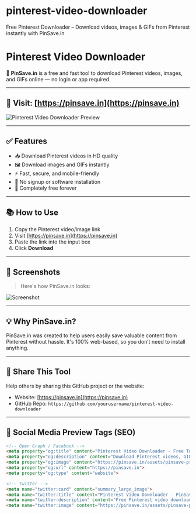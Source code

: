 # pinterest-video-downloader
Free Pinterest Downloader – Download videos, images &amp; GIFs from Pinterest instantly with PinSave.in
# Pinterest Video Downloader

🚀 **PinSave.in** is a free and fast tool to download Pinterest videos, images, and GIFs online — no login or app required.

---

## 🔗 Visit: [https://pinsave.in](https://pinsave.in)

![Pinterest Video Downloader Preview](https://pinsave.in/)

---

## ✅ Features

- 📥 Download Pinterest videos in HD quality
- 🖼 Download images and GIFs instantly
- ⚡ Fast, secure, and mobile-friendly
- 🚫 No signup or software installation
- 💯 Completely free forever

---

## 📚 How to Use

1. Copy the Pinterest video/image link
2. Visit [https://pinsave.in](https://pinsave.in)
3. Paste the link into the input box
4. Click **Download**

---

## 📸 Screenshots

> Here's how PinSave.in looks:

![Screenshot](https://pinsave.in/assets/screenshot.jpg)

---

## 💡 Why PinSave.in?

PinSave.in was created to help users easily save valuable content from Pinterest without hassle. It's 100% web-based, so you don’t need to install anything.

---

## 📢 Share This Tool

Help others by sharing this GitHub project or the website:
- Website: [https://pinsave.in](https://pinsave.in)
- GitHub Repo: `https://github.com/yourusername/pinterest-video-downloader`

---

## 📲 Social Media Preview Tags (SEO)

```html
<!-- Open Graph / Facebook -->
<meta property="og:title" content="Pinterest Video Downloader - Free Tool | PinSave.in">
<meta property="og:description" content="Download Pinterest videos, GIFs, and images in HD quality. 100% free and mobile-friendly tool. No app or login required.">
<meta property="og:image" content="https://pinsave.in/assets/pinsave-preview.png">
<meta property="og:url" content="https://pinsave.in">
<meta property="og:type" content="website">

<!-- Twitter -->
<meta name="twitter:card" content="summary_large_image">
<meta name="twitter:title" content="Pinterest Video Downloader - PinSave.in">
<meta name="twitter:description" content="Free Pinterest video downloader to save videos, images, and GIFs in HD. Easy and fast. No signup.">
<meta name="twitter:image" content="https://pinsave.in/assets/pinsave-preview.png">
